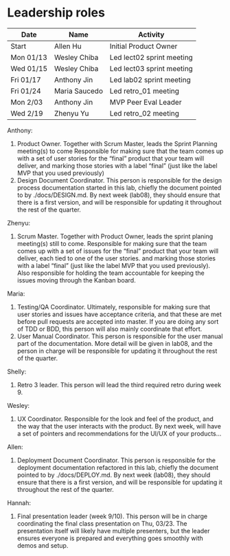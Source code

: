# Leadership roles

| Date      | Name              | Activity                                               |
|-----------|-------------------|--------------------------------------------------------|
| Start     | Allen Hu          | Initial Product Owner                                  |
| Mon 01/13 | Wesley Chiba      | Led lect02 sprint meeting                              | 
| Wed 01/15 | Wesley Chiba      | Led lect03 sprint meeting                              | 
| Fri 01/17 | Anthony Jin       | Led lab02 sprint meeting                               | 
| Fri 01/24 | Maria Saucedo     | Led retro_01 meeting                                   |
| Mon 2/03  | Anthony Jin       | MVP Peer Eval Leader                                   | 
| Wed 2/19  | Zhenyu Yu         | Led retro_02 meeting                                   |

Anthony: 
1. Product Owner. Together with Scrum Master, leads the Sprint Planning meeting(s) to come Responsible for making sure that the team comes up with a set of user stories for the “final” product that your team will deliver, and marking those stories with a label “final” (just like the label MVP that you used previously)
2. Design Document Coordinator. This person is responsible for the design process documentation started in this lab, chiefly the document pointed to by ./docs/DESIGN.md. By next week (lab08), they should ensure that there is a first version, and will be responsible for updating it throughout the rest of the quarter.

Zhenyu:
1. Scrum Master. Together with Product Owner, leads the sprint planing meeting(s) still to come. Responsible for making sure that the team comes up with a set of issues for the “final” product that your team will deliver, each tied to one of the user stories. and marking those stories with a label “final” (just like the label MVP that you used previously). Also responsible for holding the team accountable for keeping the issues moving through the Kanban board.

Maria:
1. Testing/QA Coordinator. Ultimately, responsible for making sure that user stories and issues have acceptance criteria, and that these are met before pull requests are accepted into master. If you are doing any sort of TDD or BDD, this person will also mainly coordinate that effort.
2. User Manual Coordinator. This person is responsible for the user manual part of the documentation. More detail will be given in lab08, and the person in charge will be responsible for updating it throughout the rest of the quarter.

Shelly: 
1. Retro 3 leader. This person will lead the third required retro during week 9.

Wesley:
1. UX Coordinator. Responsible for the look and feel of the product, and the way that the user interacts with the product. By next week, will have a set of pointers and recommendations for the UI/UX of your products…

Allen:
1. Deployment Document Coordinator. This person is responsible for the deployment documentation refactored in this lab, chiefly the document pointed to by ./docs/DEPLOY.md. By next week (lab08), they should ensure that there is a first version, and will be responsible for updating it throughout the rest of the quarter.

Hannah:
1. Final presentation leader (week 9/10). This person will be in charge coordinating the final class presentation on Thu, 03/23. The presentation itself will likely have multiple presenters, but the leader ensures everyone is prepared and everything goes smoothly with demos and setup.
